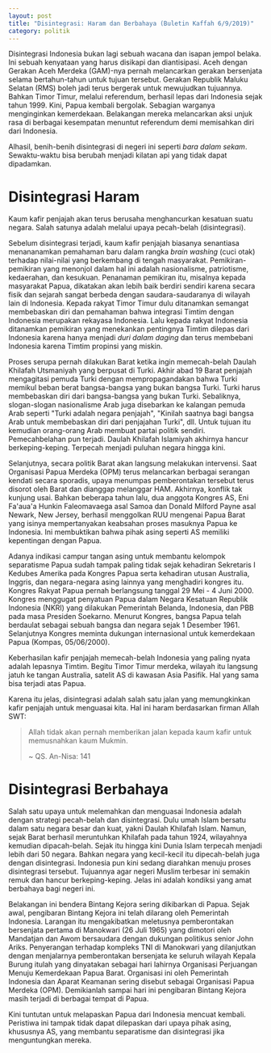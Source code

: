 ```yaml
---
layout: post
title: "Disintegrasi: Haram dan Berbahaya (Buletin Kaffah 6/9/2019)"
category: politik
---
```


Disintegrasi Indonesia bukan lagi sebuah wacana dan isapan jempol belaka. Ini sebuah kenyataan yang harus disikapi dan diantisipasi. Aceh dengan Gerakan Aceh Merdeka (GAM)-nya pernah melancarkan gerakan bersenjata selama bertahun-tahun untuk tujuan tersebut. Gerakan Republik Maluku Selatan (RMS) boleh jadi terus bergerak untuk mewujudkan tujuannya. Bahkan Timor Timur, melalui referendum, berhasil lepas dari Indonesia sejak tahun 1999. Kini, Papua kembali bergolak. Sebagian warganya menginginkan kemerdekaan. Belakangan mereka melancarkan aksi unjuk rasa di berbagai kesempatan menuntut referendum demi memisahkan diri dari Indonesia.

Alhasil, benih-benih disintegrasi di negeri ini seperti _bara dalam sekam_. Sewaktu-waktu bisa berubah menjadi kilatan api yang tidak dapat dipadamkan.

# Disintegrasi Haram

Kaum kafir penjajah akan terus berusaha menghancurkan kesatuan suatu negara. Salah satunya adalah melalui upaya pecah-belah (disintegrasi).

Sebelum disintegrasi terjadi, kaum kafir penjajah biasanya senantiasa menananamkan pemahaman baru dalam rangka _brain washing_ (cuci otak) terhadap nilai-nilai yang berkembang di tengah masyarakat. Pemikiran-pemikiran yang menonjol dalam hal ini adalah nasionalisme, patriotisme, kedaerahan, dan kesukuan. Penanaman pemikiran itu, misalnya kepada masyarakat Papua, dikatakan akan lebih baik berdiri sendiri karena secara fisik dan sejarah sangat berbeda dengan saudara-saudaranya di wilayah lain di Indonesia. Kepada rakyat Timor Timur dulu ditanamkan semangat membebaskan diri dan pemahaman bahwa integrasi Timtim dengan Indonesia merupakan rekayasa Indonesia. Lalu kepada rakyat Indonesia ditanamkan pemikiran yang menekankan pentingnya Timtim dilepas dari Indonesia karena hanya menjadi _duri dalam daging_ dan terus membebani Indonesia karena Timtim propinsi yang miskin.

Proses serupa pernah dilakukan Barat ketika ingin memecah-belah Daulah Khilafah Utsmaniyah yang berpusat di Turki. Akhir abad 19 Barat penjajah mengagitasi pemuda Turki dengan mempropagandakan bahwa Turki memikul beban berat bangsa-bangsa yang bukan bangsa Turki. Turki harus membebaskan diri dari bangsa-bangsa yang bukan Turki. Sebaliknya, slogan-slogan nasionalisme Arab juga disebarkan ke kalangan pemuda Arab seperti "Turki adalah negara penjajah", "Kinilah saatnya bagi bangsa Arab untuk membebaskan diri dari penjajahan Turki", dll. Untuk tujuan itu kemudian orang-orang Arab membuat partai politik sendiri. Pemecahbelahan pun terjadi. Daulah Khilafah Islamiyah akhirnya hancur berkeping-keping. Terpecah menjadi puluhan negara hingga kini.

Selanjutnya, secara politik Barat akan langsung melakukan intervensi. Saat Organisasi Papua Merdeka (OPM) terus melancarkan berbagai serangan kendati secara sporadis, upaya menumpas pemberontakan tersebut terus disorot oleh Barat dan dianggap melanggar HAM. Akhirnya, konflik tak kunjung usai. Bahkan beberapa tahun lalu, dua anggota Kongres AS, Eni Fa'aua'a Hunkin Faleomavaega asal Samoa dan Donald Milford Payne asal Newark, New Jersey, berhasil menggolkan RUU mengenai Papua Barat yang isinya mempertanyakan keabsahan proses masuknya Papua ke Indonesia. Ini membuktikan bahwa pihak asing seperti AS memiliki kepentingan dengan Papua.

Adanya indikasi campur tangan asing untuk membantu kelompok separatisme Papua sudah tampak paling tidak sejak kehadiran Sekretaris I Kedubes Amerika pada Kongres Papua serta kehadiran utusan Australia, Inggris, dan negara-negara asing lainnya yang menghadiri kongres itu. Kongres Rakyat Papua pernah berlangsung tanggal 29 Mei - 4 Juni 2000. Kongres menggugat penyatuan Papua dalam Negara Kesatuan Republik Indonesia (NKRI) yang dilakukan Pemerintah Belanda, Indonesia, dan PBB pada masa Presiden Soekarno. Menurut Kongres, bangsa Papua telah berdaulat sebagai sebuah bangsa dan negara sejak 1 Desember 1961. Selanjutnya Kongres meminta dukungan internasional untuk kemerdekaan Papua (Kompas, 05/06/2000).

Keberhasilan kafir penjajah memecah-belah Indonesia yang paling nyata adalah lepasnya Timtim. Begitu Timor Timur merdeka, wilayah itu langsung jatuh ke tangan Australia, satelit AS di kawasan Asia Pasifik. Hal yang sama bisa terjadi atas Papua. 

Karena itu jelas, disintegrasi adalah salah satu jalan yang memungkinkan kafir penjajah untuk menguasai kita. Hal ini haram berdasarkan firman Allah SWT:

> Allah tidak akan pernah memberikan jalan kepada kaum kafir untuk memusnahkan kaum Mukmin.
>
> ~ QS. An-Nisa: 141

# Disintegrasi Berbahaya

Salah satu upaya untuk melemahkan dan menguasai Indonesia adalah dengan strategi pecah-belah dan disintegrasi. Dulu umah Islam bersatu dalam satu negara besar dan kuat, yakni Daulah Khilafah Islam. Namun, sejak Barat berhasil meruntuhkan Khilafah pada tahun 1924, wilayahnya kemudian dipacah-belah. Sejak itu hingga kini Dunia Islam terpecah menjadi lebih dari 50 negara. Bahkan negara yang kecil-kecil itu dipecah-belah juga dengan disintegrasi. Indonesia pun kini sedang diarahkan menuju proses disintegrasi tersebut. Tujuannya agar negeri Muslim terbesar ini semakin remuk dan hancur berkeping-keping. Jelas ini adalah kondiksi yang amat berbahaya bagi negeri ini.

Belakangan ini bendera Bintang Kejora sering dikibarkan di Papua. Sejak awal, pengibaran Bintang Kejora ini telah dilarang oleh Pemerintah Indonesia. Larangan itu mengakibatkan meletusnya pemberontakan bersenjata pertama di Manokwari (26 Juli 1965) yang dimotori oleh Mandatjan dan Awom bersaudara dengan dukungan politikus senior John Ariks. Penyerangan terhadap kompleks TNI di Manokwari yang dilanjutkan dengan menjalarnya pemberontakan bersenjata ke seluruh wilayah Kepala Burung itulah yang dinyatakan sebagai hari lahirnya Organisasi Perjuangan Menuju Kemerdekaan Papua Barat. Organisasi ini oleh Pemerintah Indonesia dan Aparat Keamanan sering disebut sebagai Organisasi Papua Merdeka (OPM). Demikianlah sampai hari ini pengibaran Bintang Kejora masih terjadi di berbagai tempat di Papua.

Kini tuntutan untuk melapaskan Papua dari Indonesia mencuat kembali. Peristiwa ini tampak tidak dapat dilepaskan dari upaya pihak asing, khususnya AS, yang membantu separatisme dan disintegrasi jika menguntungkan mereka.
